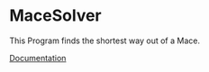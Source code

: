 # MaceSolver
This Program finds the shortest way out of a Mace.

[Documentation]( https://docs.google.com/document/d/1CltZcnlnEs8pdDMtcxNgF_esVF7fP-x49bvrSVH5LMc/edit?usp=sharing)

